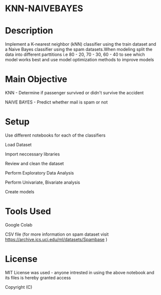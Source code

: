 # KNN-NAIVEBAYES

# Description #
 Implement a K-nearest neighbor (kNN) classifier using the train dataset and a Naive Bayes classifier using the spam datasets.When modeling split the data into different parttitions i.e 80 - 20, 70 - 30, 60 - 40 to see which model works best and use model optimization methods to improve models

# Main Objective #

 KNN - Determine if passenger survived or didn't survive the accident
 
 NAIVE BAYES - Predict whether mail is spam or not
 
# Setup #

Use different notebooks for each of the classifiers

Load Dataset 

Import neccessary libraries

Review and clean the dataset

Perform Exploratory Data Analysis

Perform Univariate, Bivariate analysis

Create models

# Tools Used #

Google Colab

CSV file (for more information on spam dataset visit https://archive.ics.uci.edu/ml/datasets/Spambase )

# License #

MIT License was used - anyone intrested in using the above notebook and its files is hereby granted access

Copyright (C)
